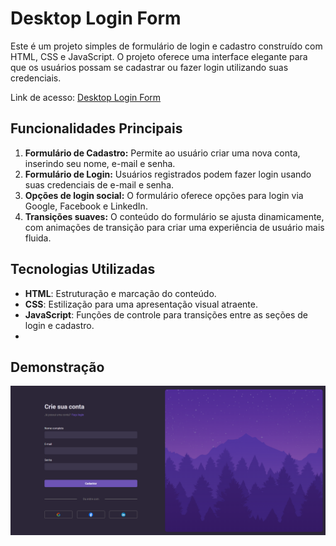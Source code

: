 # Desktop Login Form

Este é um projeto simples de formulário de login e cadastro construído com HTML, CSS e JavaScript. O projeto oferece uma interface elegante para que os usuários possam se cadastrar ou fazer login utilizando suas credenciais.

Link de acesso: [Desktop Login Form](https://emilaynerodrigues.github.io/desktop-login-form/)

## Funcionalidades Principais

1. **Formulário de Cadastro:** Permite ao usuário criar uma nova conta, inserindo seu nome, e-mail e senha.
2. **Formulário de Login:** Usuários registrados podem fazer login usando suas credenciais de e-mail e senha.
3. **Opções de login social:** O formulário oferece opções para login via Google, Facebook e LinkedIn.
4. **Transições suaves:** O conteúdo do formulário se ajusta dinamicamente, com animações de transição para criar uma experiência de usuário mais fluida.

## Tecnologias Utilizadas

- **HTML**: Estruturação e marcação do conteúdo.
- **CSS**: Estilização para uma apresentação visual atraente.
- **JavaScript**: Funções de controle para transições entre as seções de login e cadastro.
- 
## Demonstração

![Demonstração](demo.png)
